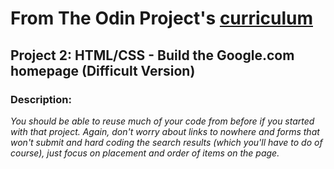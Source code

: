 # From The Odin Project's [curriculum](http://www.theodinproject.com/web-development-101/html-css)
## Project 2: HTML/CSS - Build the Google.com homepage (Difficult Version)
### Description:
*You should be able to reuse much of your code from before if you started with that project. Again, don't worry about links to nowhere and forms that won't submit and hard coding the search results (which you'll have to do of course), just focus on placement and order of items on the page.*